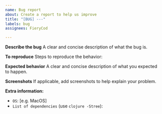 ```yaml
---
name: Bug report
about: Create a report to help us improve
title: "[BUG] ---"
labels: bug
assignees: FieryCod

---
```


**Describe the bug**
A clear and concise description of what the bug is.

**To reproduce**
Steps to reproduce the behavior:

**Expected behavior**
A clear and concise description of what you expected to happen.

**Screenshots**
If applicable, add screenshots to help explain your problem.

**Extra information:**
 - `OS`: [e.g. MacOS]
 - `List of dependencies` (use `clojure -Stree`):

